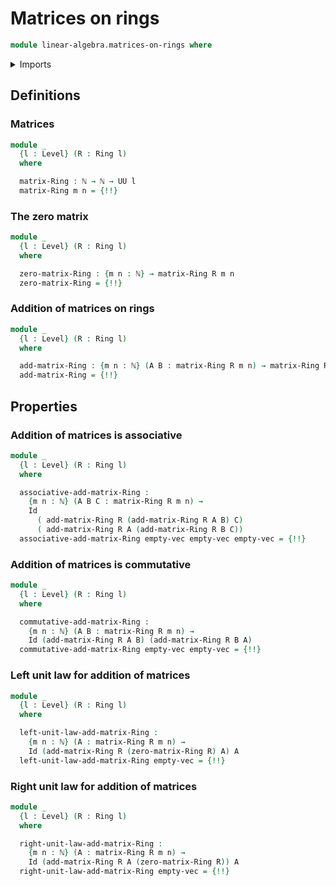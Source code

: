 # Matrices on rings

```agda
module linear-algebra.matrices-on-rings where
```

<details><summary>Imports</summary>

```agda
open import elementary-number-theory.natural-numbers

open import foundation.action-on-identifications-binary-functions
open import foundation.identity-types
open import foundation.universe-levels

open import linear-algebra.constant-matrices
open import linear-algebra.functoriality-matrices
open import linear-algebra.matrices
open import linear-algebra.vectors
open import linear-algebra.vectors-on-rings

open import ring-theory.rings
```

</details>

## Definitions

### Matrices

```agda
module _
  {l : Level} (R : Ring l)
  where

  matrix-Ring : ℕ → ℕ → UU l
  matrix-Ring m n = {!!}
```

### The zero matrix

```agda
module _
  {l : Level} (R : Ring l)
  where

  zero-matrix-Ring : {m n : ℕ} → matrix-Ring R m n
  zero-matrix-Ring = {!!}
```

### Addition of matrices on rings

```agda
module _
  {l : Level} (R : Ring l)
  where

  add-matrix-Ring : {m n : ℕ} (A B : matrix-Ring R m n) → matrix-Ring R m n
  add-matrix-Ring = {!!}
```

## Properties

### Addition of matrices is associative

```agda
module _
  {l : Level} (R : Ring l)
  where

  associative-add-matrix-Ring :
    {m n : ℕ} (A B C : matrix-Ring R m n) →
    Id
      ( add-matrix-Ring R (add-matrix-Ring R A B) C)
      ( add-matrix-Ring R A (add-matrix-Ring R B C))
  associative-add-matrix-Ring empty-vec empty-vec empty-vec = {!!}
```

### Addition of matrices is commutative

```agda
module _
  {l : Level} (R : Ring l)
  where

  commutative-add-matrix-Ring :
    {m n : ℕ} (A B : matrix-Ring R m n) →
    Id (add-matrix-Ring R A B) (add-matrix-Ring R B A)
  commutative-add-matrix-Ring empty-vec empty-vec = {!!}
```

### Left unit law for addition of matrices

```agda
module _
  {l : Level} (R : Ring l)
  where

  left-unit-law-add-matrix-Ring :
    {m n : ℕ} (A : matrix-Ring R m n) →
    Id (add-matrix-Ring R (zero-matrix-Ring R) A) A
  left-unit-law-add-matrix-Ring empty-vec = {!!}
```

### Right unit law for addition of matrices

```agda
module _
  {l : Level} (R : Ring l)
  where

  right-unit-law-add-matrix-Ring :
    {m n : ℕ} (A : matrix-Ring R m n) →
    Id (add-matrix-Ring R A (zero-matrix-Ring R)) A
  right-unit-law-add-matrix-Ring empty-vec = {!!}
```
